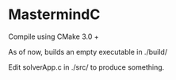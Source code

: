 # MastermindC

Compile using CMake 3.0 +

As of now, builds an empty executable in ./build/

Edit solverApp.c in ./src/ to produce something.
